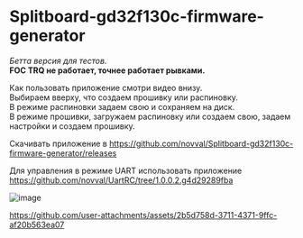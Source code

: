 # Splitboard-gd32f130c-firmware-generator
*Бетта версия для тестов.*  
**FOC TRQ не работает, точнее работает рывками.**

Как пользовать приложение смотри видео внизу.  
Выбираем вверху, что создаем прошивку или распиновку.  
В режиме распиновки задаем свою и сохраняем на диск.  
В режиме прошивки, загружаем распиновку или создаем свою, задаем настройки и создаем прошивку.

Скачивать приложение в https://github.com/novval/Splitboard-gd32f130c-firmware-generator/releases  

Для управления в режиме UART использовать приложение https://github.com/novval/UartRC/tree/1.0.0.2.g4d29289fba

![image](https://github.com/user-attachments/assets/8030f883-5474-4412-86ec-89e728f7b593)

https://github.com/user-attachments/assets/2b5d758d-3711-4371-9ffc-af20b563ea07

